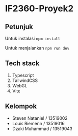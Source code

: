 # IF2360-Proyek2

## Petunjuk

Untuk instalasi `npm install`

Untuk menjalankan `npm run dev`

## Tech stack

1. Typescript
2. TailwindCSS
3. WebGL
4. Vite

## Kelompok

-   Steven Nataniel / 13519002
-   Louis Riemenn / 13519016
-   Dzaki Muhammad / 13519043
